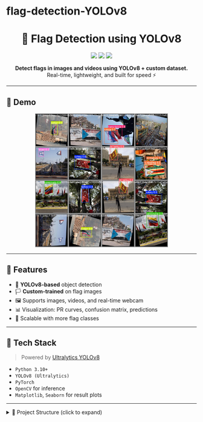 # flag-detection-YOLOv8

<h1 align="center">🏁 Flag Detection using YOLOv8</h1>

<p align="center">
  <img src="https://img.shields.io/github/languages/top/7mgppp1903/flag-detection-YOLOv8?style=for-the-badge" />
  <img src="https://img.shields.io/github/last-commit/7mgppp1903/flag-detection-YOLOv8?style=for-the-badge" />
  <img src="https://img.shields.io/github/license/7mgppp1903/flag-detection-YOLOv8?style=for-the-badge" />
</p>

<p align="center">
  <b>Detect flags in images and videos using YOLOv8 + custom dataset.</b><br>
  Real-time, lightweight, and built for speed ⚡
</p>

---

## 📸 Demo

<p align="center">
  <img src="results/val_batch1_pred.jpg" alt="demo" width="70%">
</p>

---

## 🚀 Features

- 🎯 **YOLOv8-based** object detection
- 🏳️ **Custom-trained** on flag images
- 🖼️ Supports images, videos, and real-time webcam
- 📊 Visualization: PR curves, confusion matrix, predictions
- 🧠 Scalable with more flag classes

---

## 🧰 Tech Stack

> Powered by [Ultralytics YOLOv8](https://github.com/ultralytics/ultralytics)

- `Python 3.10+`
- `YOLOv8 (Ultralytics)`
- `PyTorch`
- `OpenCV` for inference
- `Matplotlib`, `Seaborn` for result plots

---

<details>
<summary>📁 Project Structure (click to expand)</summary>


